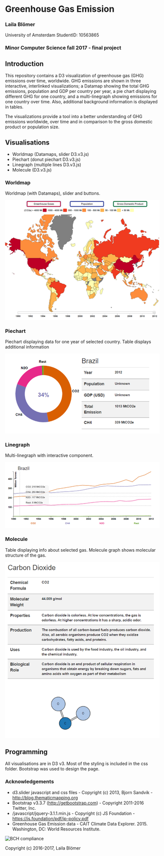 # Greenhouse Gas Emission

### Laila Blömer
University of Amsterdam
StudentID: 10563865

### Minor Computer Science fall 2017 - final project

## Introduction
This repository contains a D3 visualization of greenhouse gas (GHG) emissions over time, worldwide. GHG emissions are shown in three interactive, interlinked visualizations; a Datamap showing the total GHG emissions, population and GDP per country per year, a pie chart displaying different GHG for one country, and a multi-linegraph showing emissions for one country over time. Also, additional background information is displayed in tables. 

The visualizations provide a tool into a better understanding of GHG emissions worldwide, over time and in comparison to the gross domestic product or population size. 

## Visualisations
* Worldmap (Datamaps, slider D3.v3.js)
* Piechart (donut piechart D3.v3.js)
* Linegraph (multiple lines D3.v3.js)
* Molecule (D3.v3.js)

### Worldmap
Worldmap (with Datamaps), slider and buttons.

![alt tag](https://github.com/lailablomer/ProgrammeerProject/blob/master/doc/datamap.PNG)

### Piechart
Piechart displaying data for one year of selected country. Table displays additional information

![alt tag](https://github.com/lailablomer/ProgrammeerProject/blob/master/doc/piechart.PNG)

### Linegraph
Multi-linegraph with interactive component.

![alt tag](https://github.com/lailablomer/ProgrammeerProject/blob/master/doc/linegraph.PNG)

### Molecule
Table displaying info about selected gas. Molecule graph shows molecular structure of the gas. 

![alt tag](https://github.com/lailablomer/ProgrammeerProject/blob/master/doc/molecule.PNG)

## Programming
All visualisations are in D3 v3. Most of the styling is included in the css folder. Bootstrap was used to design the page. 

### Acknowledgements

* d3.slider javascript and css files              - Copyright (c) 2013, Bjorn Sandvik - http://blog.thematicmapping.org
* Bootstrap v3.3.7 (http://getbootstrap.com)      - Copyright 2011-2016 Twitter, Inc.
* /javascript/jquery-3.1.1.min.js                 - Copyright (c) JS Foundation - https://js.foundation/pdf/ip-policy.pdf
* Greenhouse Gas Emission data                    - CAIT Climate Data Explorer. 2015. Washington, DC: World Resources Institute.


![BCH compliance](https://bettercodehub.com/edge/badge/lailablomer/ProgrammeerProject)


Copyright (c) 2016-2017, Laila Blömer
